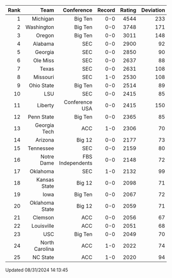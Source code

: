 | Rank  | Team                 | Conference           | Record   | Rating | Deviation |
| ---:  | ---:                 | ---:                 | ---:     | ---:   | ---:      |
| 1     | Michigan             | Big Ten              | 0-0      | 4544   | 233       |
| 2     | Washington           | Big Ten              | 0-0      | 3748   | 171       |
| 3     | Oregon               | Big Ten              | 0-0      | 3011   | 148       |
| 4     | Alabama              | SEC                  | 0-0      | 2900   | 92        |
| 5     | Georgia              | SEC                  | 0-0      | 2850   | 90        |
| 6     | Ole Miss             | SEC                  | 0-0      | 2637   | 88        |
| 7     | Texas                | SEC                  | 0-0      | 2631   | 108       |
| 8     | Missouri             | SEC                  | 1-0      | 2530   | 108       |
| 9     | Ohio State           | Big Ten              | 0-0      | 2514   | 89        |
| 10    | LSU                  | SEC                  | 0-0      | 2415   | 85        |
| 11    | Liberty              | Conference USA       | 0-0      | 2415   | 150       |
| 12    | Penn State           | Big Ten              | 0-0      | 2365   | 85        |
| 13    | Georgia Tech         | ACC                  | 1-0      | 2306   | 70        |
| 14    | Arizona              | Big 12               | 0-0      | 2177   | 73        |
| 15    | Tennessee            | SEC                  | 0-0      | 2159   | 80        |
| 16    | Notre Dame           | FBS Independents     | 0-0      | 2148   | 72        |
| 17    | Oklahoma             | SEC                  | 1-0      | 2132   | 99        |
| 18    | Kansas State         | Big 12               | 0-0      | 2098   | 71        |
| 19    | Iowa                 | Big Ten              | 0-0      | 2067   | 72        |
| 20    | Oklahoma State       | Big 12               | 0-0      | 2059   | 71        |
| 21    | Clemson              | ACC                  | 0-0      | 2056   | 67        |
| 22    | Louisville           | ACC                  | 0-0      | 2051   | 68        |
| 23    | USC                  | Big Ten              | 0-0      | 2049   | 70        |
| 24    | North Carolina       | ACC                  | 1-0      | 2022   | 74        |
| 25    | NC State             | ACC                  | 1-0      | 2020   | 94        |

Updated 08/31/2024 14:13:45
